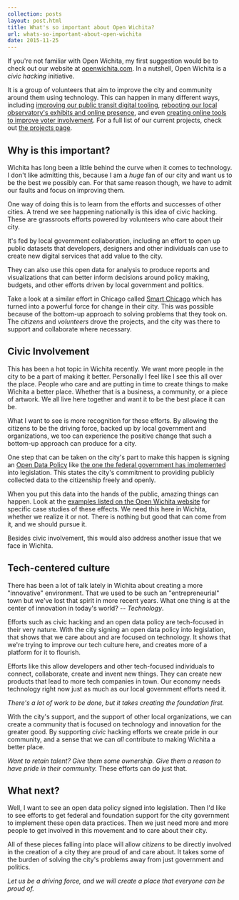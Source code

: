 ```yaml
---
collection: posts
layout: post.html
title: What's so important about Open Wichita?
url: whats-so-important-about-open-wichita
date: 2015-11-25
---
```


If you're not familiar with Open Wichita, my first suggestion would be to check
out our website at [openwichita.com](http://openwichita.com). In a nutshell,
Open Wichita is a *civic hacking* initiative.

It is a group of volunteers that aim to improve the city and community around
them using technology. This can happen in many different ways, including
[improving our public transit digital tooling](public-transit), [rebooting our
local observatory's exhibits and online presence](observatory), and even
[creating online tools to improve voter involvement](voter-turnout).  For a full
list of our current projects, check out [the projects page](projects).

## Why is this important?

Wichita has long been a little behind the curve when it comes to technology. I
don't like admitting this, because I am a *huge* fan of our city and want us to
be the best we possibly can. For that same reason though, we have to admit our
faults and focus on improving them.

One way of doing this is to learn from the efforts and successes of other
cities. A trend we see happening nationally is this idea of civic hacking. These
are grassroots efforts powered by volunteers who care about their city.

It's fed by local government collaboration, including an effort to open up
public datasets that developers, designers and other individuals can use to
create new digital services that add value to the city.

They can also use this open data for analysis to produce reports and
visualizations that can better inform decisions around policy making, budgets,
and other efforts driven by local government and politics.

Take a look at a similar effort in Chicago called [Smart Chicago](smart-chicago)
which has turned into a powerful force for change in their city. This was
possible because of the bottom-up approach to solving problems that they took
on. The *citizens* and *volunteers* drove the projects, and the city was there
to support and collaborate where necessary.

## Civic Involvement

This has been a hot topic in Wichita recently. We want more people in the city
to be a part of making it better. Personally I feel like I see this all over the
place. People who care and are putting in time to create things to make Wichita
a better place. Whether that is a business, a community, or a piece of artwork.
We all live here together and want it to be the best place it can be.

What I want to see is more recognition for these efforts. By allowing the
citizens to be the driving force, backed up by local government and
organizations, we too can experience the positive change that such a bottom-up
approach can produce for a city.

One step that can be taken on the city's part to make this happen is signing an
[Open Data Policy](open-data-cio) like [the one the federal government has
implemented](federal-open-data-policy) into legislation. This states the city's
commitment to providing publicly collected data to the citizenship freely and
openly.

When you put this data into the hands of the public, amazing things can happen.
Look at the [examples listed on the Open Wichita website](open-wichita-about)
for specific case studies of these effects. We need this here in Wichita,
whether we realize it or not. There is nothing but good that can come from it,
and we should pursue it.

Besides civic involvement, this would also address another issue that we face in
Wichita.

## Tech-centered culture

There has been a lot of talk lately in Wichita about creating a more
"innovative" environment. That we used to be such an "entrepreneurial" town but
we've lost that spirit in more recent years. What one thing is at the center of
innovation in today's world? -- *Technology*.

Efforts such as civic hacking and an open data policy are tech-focused in their
very nature. With the city signing an open data policy into legislation, that
shows that we care about and are focused on technology. It shows that we're
trying to improve our tech culture here, and creates more of a platform for it
to flourish.

Efforts like this allow developers and other tech-focused individuals to
connect, collaborate, create and invent new things. They can create new products
that lead to more tech companies in town. Our economy needs technology right now
just as much as our local government efforts need it.

*There's a lot of work to be done, but it takes creating the foundation first.*

With the city's support, and the support of other local organizations, we can
create a community that is focused on technology and innovation for the greater
good. By supporting *civic* hacking efforts we create pride in our community,
and a sense that we can *all* contribute to making Wichita a better place.

*Want to retain talent? Give them some ownership. Give them a reason to have
pride in their community.* These efforts can do just that.

## What next?

Well, I want to see an open data policy signed into legislation. Then I'd like
to see efforts to get federal and foundation support for the city government to
implement these open data practices. Then we just need more and more people to
get involved in this movement and to care about their city.

All of these pieces falling into place will allow *citizens* to be directly
involved in the creation of a city they are proud of and care about. It takes
some of the burden of solving the city's problems away from just government and
politics.

*Let us be a driving force, and we will create a place that everyone can be
proud of.*



[openwichita]: http://openwichita.com
[public-transit]: http://openwichita.com/andrews-story/
[observatory]: http://openwichita.com/lake-afton-public-observatory-now-what/
[voter-turnout]: http://openwichita.com/open-wichita-partners-with-kmuw-89-1-on-voter-turnout/
[projects]: http://openwichita.com/projects
[smart-chicago]: http://www.smartchicagocollaborative.org/
[open-data-cio]: https://project-open-data.cio.gov/
[federal-open-data-policy]: https://www.whitehouse.gov/sites/default/files/omb/memoranda/2013/m-13-13.pdf
